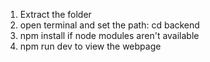 1. Extract the folder
2. open terminal and set the path: cd backend
3. npm install if node modules aren't available
4. npm run dev to view the webpage
